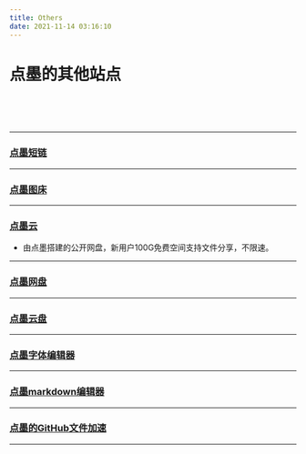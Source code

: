 ```yaml
---
title: Others
date: 2021-11-14 03:16:10
---
```

# 点墨的其他站点

<br>
<br>
<br>

---
### [点墨短链](https://m-l.cc)

---
### [点墨图床](https://lsky.m-l.cc/)

---
### [点墨云](https://cloud.m-l.cc)

* 由点墨搭建的公开网盘，新用户100G免费空间支持文件分享，不限速。

---
### [点墨网盘](https://pan.m-l.cc/)

---
### [点墨云盘](https://alist.m-l/)
---
### [点墨字体编辑器](https://font.m-l/)

---
### [点墨markdown编辑器](https://zzy-ac.github.io/MarkdownOnline/)

---
### [点墨的GitHub文件加速](https://gh.m-l.cc/)

---
